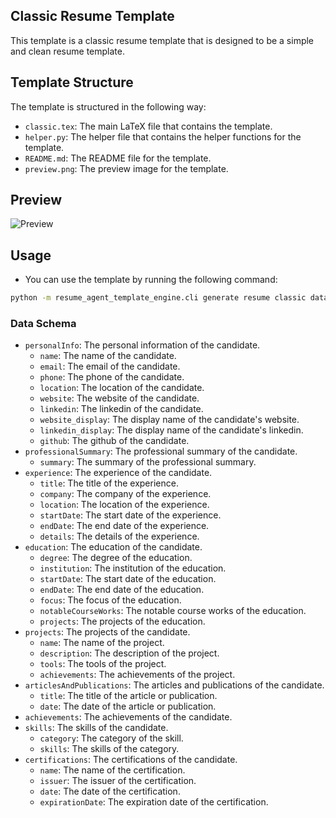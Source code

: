 ## Classic Resume Template

This template is a classic resume template that is designed to be a simple and clean resume template.

## Template Structure

The template is structured in the following way:

- `classic.tex`: The main LaTeX file that contains the template.
- `helper.py`: The helper file that contains the helper functions for the template.
- `README.md`: The README file for the template.
- `preview.png`: The preview image for the template.

## Preview

![Preview](preview.png)

## Usage 

- You can use the template by running the following command:

```bash
python -m resume_agent_template_engine.cli generate resume classic data.yaml output.pdf
```

### Data Schema

- `personalInfo`: The personal information of the candidate.
    - `name`: The name of the candidate.
    - `email`: The email of the candidate.
    - `phone`: The phone of the candidate.
    - `location`: The location of the candidate.
    - `website`: The website of the candidate.
    - `linkedin`: The linkedin of the candidate.
    - `website_display`: The display name of the candidate's website.
    - `linkedin_display`: The display name of the candidate's linkedin.
    - `github`: The github of the candidate.
- `professionalSummary`: The professional summary of the candidate.
    - `summary`: The summary of the professional summary.
- `experience`: The experience of the candidate.
    - `title`: The title of the experience.
    - `company`: The company of the experience.
    - `location`: The location of the experience.
    - `startDate`: The start date of the experience.
    - `endDate`: The end date of the experience.
    - `details`: The details of the experience.
- `education`: The education of the candidate.
    - `degree`: The degree of the education.
    - `institution`: The institution of the education.
    - `startDate`: The start date of the education.
    - `endDate`: The end date of the education.
    - `focus`: The focus of the education.
    - `notableCourseWorks`: The notable course works of the education.
    - `projects`: The projects of the education.
- `projects`: The projects of the candidate.
    - `name`: The name of the project.
    - `description`: The description of the project.
    - `tools`: The tools of the project.
    - `achievements`: The achievements of the project.
- `articlesAndPublications`: The articles and publications of the candidate.
    - `title`: The title of the article or publication.
    - `date`: The date of the article or publication.
- `achievements`: The achievements of the candidate.
- `skills`: The skills of the candidate.
    - `category`: The category of the skill.
    - `skills`: The skills of the category.
- `certifications`: The certifications of the candidate.
    - `name`: The name of the certification.
    - `issuer`: The issuer of the certification.
    - `date`: The date of the certification.
    - `expirationDate`: The expiration date of the certification.